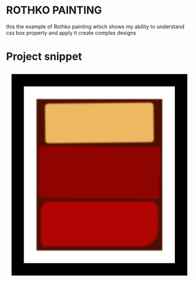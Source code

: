 # ROTHKO PAINTING

this the example of Rothko painting which shows my ability to understand css box property and apply it create complex designs 

# Project snippet
![Preview](preview.jpg)